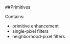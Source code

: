 ##Primitives

Contains:
* primitive enhancement
* single-pixel filters
* neighborhood-pixel filters
